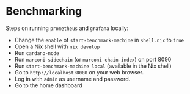# Benchmarking

Steps on running `prometheus` and `grafana` locally:

* Change the `enable` of `start-benchmark-machine` in `shell.nix` to `true`
* Open a Nix shell with `nix develop`
* Run `cardano-node`
* Run `marconi-sidechain` (or `marconi-chain-index`) on port 8090
* Run `start-benchmark-machine local` (available in the Nix shell)
* Go to `http://localhost:8080` on your web browser.
* Log in with `admin` as username and password.
* Go to the home dashboard
